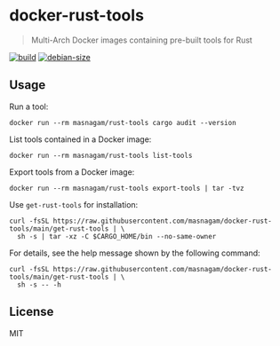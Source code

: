 # docker-rust-tools

> Multi-Arch Docker images containing pre-built tools for Rust

[![build](https://github.com/masnagam/docker-rust-tools/actions/workflows/build.yml/badge.svg)](https://github.com/masnagam/docker-rust-tools/actions/workflows/build.yml)
[![debian-size](https://img.shields.io/docker/image-size/masnagam/rust-tools/debian?label=Debian)](https://hub.docker.com/r/masnagam/rust-tools/tags?page=1&name=debian)

## Usage

Run a tool:

```shell
docker run --rm masnagam/rust-tools cargo audit --version
```

List tools contained in a Docker image:

```shell
docker run --rm masnagam/rust-tools list-tools
```

Export tools from a Docker image:

```shell
docker run --rm masnagam/rust-tools export-tools | tar -tvz
```

Use `get-rust-tools` for installation:

```shell
curl -fsSL https://raw.githubusercontent.com/masnagam/docker-rust-tools/main/get-rust-tools | \
  sh -s | tar -xz -C $CARGO_HOME/bin --no-same-owner
```

For details, see the help message shown by the following command:

```shell
curl -fsSL https://raw.githubusercontent.com/masnagam/docker-rust-tools/main/get-rust-tools | \
  sh -s -- -h
```

## License

MIT
